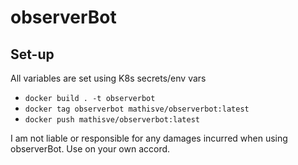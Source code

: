 # observerBot

## Set-up
All variables are set using K8s secrets/env vars

- `docker build . -t observerbot`
- `docker tag observerbot mathisve/observerbot:latest`
- `docker push mathisve/observerbot:latest`

I am not liable or responsible for any damages incurred when using observerBot. Use on your own accord.
